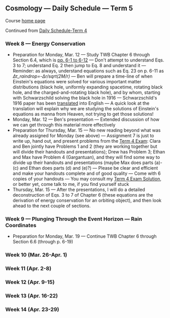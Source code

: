 ## Cosmology &mdash; Daily Schedule &mdash; Term 5

Course [home page](./)

Continued from [Daily Schedule-Term 4](./daily_schedule-term_4.html)

### Week 8 &mdash; Energy Conservation

* Preparation for Monday, Mar. 12 &mdash; Study TWB Chapter 6 through Section 6.4, which is [pp. 6-1 to 6-12](./resources/TWB-First12PagesOfChapter6.pdf) &mdash; Don't attempt to understand Eqs. 3 to 7; understand Eq. 2 then jump to Eq. 8 and understand it &mdash; Reminder: as always, understand equations such as Eq. 23 on p. 6-11 as *&Delta;&tau;\_*raindrop*=-&Delta;r/sqrt(*2*M/r)* &mdash; Ben will prepare a time-line of when Einstein's equations were solved for various important matter distributions (black hole, uniformly expanding spacetime, rotating black hole, and the charged-and-rotating black hole), and by whom, starting with Schwarzschild solving the black hole in 1916 &mdash; Schwarzschild's 1916 paper has been [translated](https://arxiv.org/pdf/physics/9905030.pdf) into English &mdash; A quick look at the translation will explain why we are studying the solutions of Einstein's equations as manna from Heaven, not trying to get those solutions!
* Monday, Mar. 12 &mdash; Ben's presentation &mdash; Extended discussion of how we can get through this material more effectively
* Preparation for Thursday, Mar. 15 &mdash; No new reading beyond what was already assigned for Monday (see above) &mdash; Assignment 7 is just to write up, hand out, and present problems from the [Term 4 Exam](./exams/Term4Exam.pdf): Clara and Ben jointly have Problems 1 and 2 (they are working together but will divide their handouts and presentations); Drew has Problem 3; Ethan and Max have Problem 4 (Gargantuan), and they will find some way to divide up their handouts and presentations (maybe Max does parts (a)-(c) and Ethan does parts (d) and (e)?) &mdash; Please be clear and efficient and make your handouts complete and of good quality &mdash; Come with 6 copies of your handouts &mdash; You may consult my [Term 4 Exam Solution](./exams/Term4Exam.pdf), or better yet, come talk to me, if you find yourself stuck
* Thursday, Mar. 15 &mdash; After the presentations, I will do a detailed deconstruction of Eqs. 3 to 7 of Chapter 6 (these equations are the derivation of energy conservation for an orbiting object), and then look ahead to the next couple of sections.

### Week 9 &mdash; Plunging Through the Event Horizon &mdash; Rain Coordinates

* Preparation for Monday, Mar. 19 &mdash; Continue TWB Chapter 6 through Section 6.6 (through p. 6-19)

### Week 10 (Mar. 26-Apr. 1)

### Week 11 (Apr. 2-8)

### Week 12 (Apr. 9-15)

### Week 13 (Apr. 16-22)

### Week 14 (Apr. 23-29)
